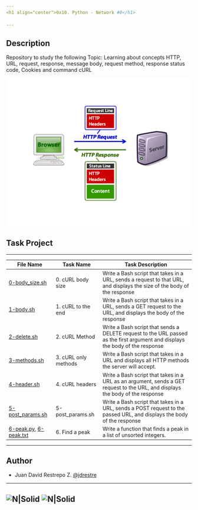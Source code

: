 ```yaml
---
<h1 align="center">0x10. Python - Network #0</h1>

---
```


## Description
Repository to study the following Topic: Learning about concepts HTTP, URL, request, response, message body, request method, response status code, Cookies and command cURL

![N|Solid](https://github.com/jdrestre/pictures-holberton-projects/blob/master/0x10.%20Python%20-%20Network%20%230/Request%20and%20Response%20HTTP.png)


## Task Project
---
File Name|Task Name|Task Description
---|---|---
[0-body_size.sh](https://github.com/jdrestre/holbertonschool-higher_level_programming/tree/master/0x10-python-network_0/0-body_size.sh)|0. cURL body size|Write a Bash script that takes in a URL, sends a request to that URL, and displays the size of the body of the response
[1-body.sh](https://github.com/jdrestre/holbertonschool-higher_level_programming/tree/master/0x10-python-network_0/1-body.sh)|1. cURL to the end|Write a Bash script that takes in a URL, sends a GET request to the URL, and displays the body of the response
[2-delete.sh](https://github.com/jdrestre/holbertonschool-higher_level_programming/tree/master/0x10-python-network_0/2-delete.sh)|2. cURL Method|Write a Bash script that sends a DELETE request to the URL passed as the first argument and displays the body of the response
[3-methods.sh](https://github.com/jdrestre/holbertonschool-higher_level_programming/tree/master/0x10-python-network_0/3-methods.sh)|3. cURL only methods|Write a Bash script that takes in a URL and displays all HTTP methods the server will accept.
[4-header.sh](https://github.com/jdrestre/holbertonschool-higher_level_programming/tree/master/0x10-python-network_0/4-header.sh)|4. cURL headers|Write a Bash script that takes in a URL as an argument, sends a GET request to the URL, and displays the body of the response
[5-post_params.sh](https://github.com/jdrestre/holbertonschool-higher_level_programming/tree/master/0x10-python-network_0/5-post_params.sh)|5-post_params.sh|Write a Bash script that takes in a URL, sends a POST request to the passed URL, and displays the body of the response
[6-peak.py](https://github.com/jdrestre/holbertonschool-higher_level_programming/tree/master/0x10-python-network_0/6-peak.py), [6-peak.txt](https://github.com/jdrestre/holbertonschool-higher_level_programming/tree/master/0x10-python-network_0/6-peak.txt)|6. Find a peak|Write a function that finds a peak in a list of unsorted integers.




---
## Author

- Juan David Restrepo Z. [@jdrestre](https://twitter.com/jdrestre)

---
![N|Solid](https://www.holbertonschool.com/holberton-logo.png) ![N|Solid](https://intranet.hbtn.io/assets/holberton-logo-coral-27055cb2f875eb10bf3b3942e52a24581bc0667695bdc856d4f08b469b678000.png)
---
